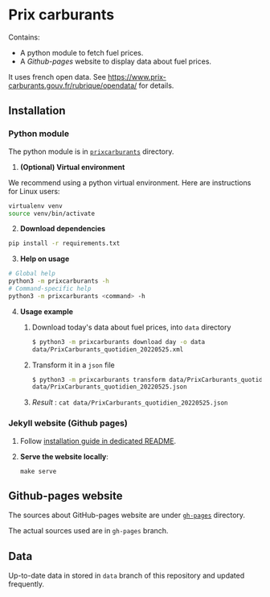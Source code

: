 # Prix carburants

Contains:
- A python module to fetch fuel prices.
- A *Github-pages* website to display data about fuel prices.

It uses french open data. See https://www.prix-carburants.gouv.fr/rubrique/opendata/ for details.

## Installation

### Python module

The python module is in [`prixcarburants`](prixcarburants/) directory.

1. **(Optional) Virtual environment**

We recommend using a python virtual environment. Here are instructions for Linux users:

```bash
virtualenv venv
source venv/bin/activate
```

2. **Download dependencies**

```bash
pip install -r requirements.txt
```

3. **Help on usage**

```bash
# Global help
python3 -m prixcarburants -h
# Command-specific help
python3 -m prixcarburants <command> -h
```

4. **Usage example**

   1. Download today's data about fuel prices, into `data` directory

       ```bash
       $ python3 -m prixcarburants download day -o data
       data/PrixCarburants_quotidien_20220525.xml
       ```

   2. Transform it in a `json` file

       ```bash
       $ python3 -m prixcarburants transform data/PrixCarburants_quotidien_20220525.xml
       data/PrixCarburants_quotidien_20220525.json
       ```

   3. *Result* : `cat data/PrixCarburants_quotidien_20220525.json`


### Jekyll website (Github pages)

1. Follow [installation guide in dedicated README](docs/Github_pages.md#installation).

2. **Serve the website locally**:

    ```
    make serve
    ```

## Github-pages website

The sources about GitHub-pages website are under [`gh-pages`](gh-pages/) directory.

The actual sources used are in `gh-pages` branch.

## Data

Up-to-date data in stored in `data` branch of this repository and updated frequently.
